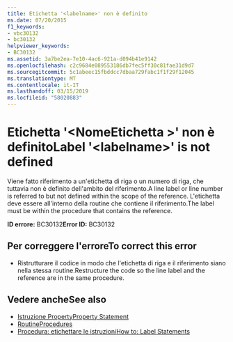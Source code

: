 ```yaml
---
title: Etichetta '<labelname>' non è definito
ms.date: 07/20/2015
f1_keywords:
- vbc30132
- bc30132
helpviewer_keywords:
- BC30132
ms.assetid: 3a7be2ea-7e10-4ac6-921a-d094b41e9142
ms.openlocfilehash: c2c9684e089553186db7fec5ff30c81fae31d9d7
ms.sourcegitcommit: 5c1abeec15fbddcc7dbaa729fabc1f1f29f12045
ms.translationtype: MT
ms.contentlocale: it-IT
ms.lasthandoff: 03/15/2019
ms.locfileid: "58020883"
---
```

# <a name="label-labelname-is-not-defined"></a><span data-ttu-id="5e977-102">Etichetta '\<NomeEtichetta >' non è definito</span><span class="sxs-lookup"><span data-stu-id="5e977-102">Label '\<labelname>' is not defined</span></span>
<span data-ttu-id="5e977-103">Viene fatto riferimento a un'etichetta di riga o un numero di riga, che tuttavia non è definito dell'ambito del riferimento.</span><span class="sxs-lookup"><span data-stu-id="5e977-103">A line label or line number is referred to but not defined within the scope of the reference.</span></span> <span data-ttu-id="5e977-104">L'etichetta deve essere all'interno della routine che contiene il riferimento.</span><span class="sxs-lookup"><span data-stu-id="5e977-104">The label must be within the procedure that contains the reference.</span></span>  
  
 <span data-ttu-id="5e977-105">**ID errore:** BC30132</span><span class="sxs-lookup"><span data-stu-id="5e977-105">**Error ID:** BC30132</span></span>  
  
## <a name="to-correct-this-error"></a><span data-ttu-id="5e977-106">Per correggere l'errore</span><span class="sxs-lookup"><span data-stu-id="5e977-106">To correct this error</span></span>  
  
-   <span data-ttu-id="5e977-107">Ristrutturare il codice in modo che l'etichetta di riga e il riferimento siano nella stessa routine.</span><span class="sxs-lookup"><span data-stu-id="5e977-107">Restructure the code so the line label and the reference are in the same procedure.</span></span>  
  
## <a name="see-also"></a><span data-ttu-id="5e977-108">Vedere anche</span><span class="sxs-lookup"><span data-stu-id="5e977-108">See also</span></span>

- [<span data-ttu-id="5e977-109">Istruzione Property</span><span class="sxs-lookup"><span data-stu-id="5e977-109">Property Statement</span></span>](../../visual-basic/language-reference/statements/property-statement.md)
- [<span data-ttu-id="5e977-110">Routine</span><span class="sxs-lookup"><span data-stu-id="5e977-110">Procedures</span></span>](../../visual-basic/programming-guide/language-features/procedures/index.md)
- [<span data-ttu-id="5e977-111">Procedura: etichettare le istruzioni</span><span class="sxs-lookup"><span data-stu-id="5e977-111">How to: Label Statements</span></span>](../../visual-basic/programming-guide/program-structure/how-to-label-statements.md)
